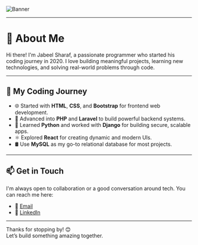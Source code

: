 ![Banner]([https://raw.githubusercontent.com/JABEELSHARAF/JABEELSHARAF/refs/heads/main/Black%20and%20Yellow%20Web%20Developer%20LinkedIn%20Banner.png])

---

# 👋 About Me

Hi there! I'm Jabeel Sharaf, a passionate programmer who started his coding journey in 2020. I love building meaningful projects, learning new technologies, and solving real-world problems through code.

---

## 🚀 My Coding Journey

- 🌐 Started with **HTML**, **CSS**, and **Bootstrap** for frontend web development.
- 🐘 Advanced into **PHP** and **Laravel** to build powerful backend systems.
- 🐍 Learned **Python** and worked with **Django** for building secure, scalable apps.
- ⚛️ Explored **React** for creating dynamic and modern UIs.
- 🛢️ Use **MySQL** as my go-to relational database for most projects.
---



## 📫 Get in Touch

I'm always open to collaboration or a good conversation around tech. You can reach me here:

- 📧 [Email](mailto:jabeelsharaf321@gmail.com)  
- 💼 [LinkedIn](https://www.linkedin.com/in/jabeel-sharaf-220916237/)  

---

Thanks for stopping by! 😊  
Let’s build something amazing together.

<!---
**JabeelSharaf/JabeelSharaf** is a ✨ _special_ ✨ repository because its `README.md` appears on your GitHub profile.
-->
